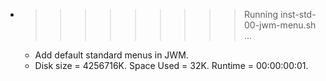 * >>>>>>>>> Running inst-std-00-jwm-menu.sh ...
  * Add default standard menus in JWM.
  * Disk size = 4256716K. Space Used = 32K. Runtime = 00:00:00:01.
